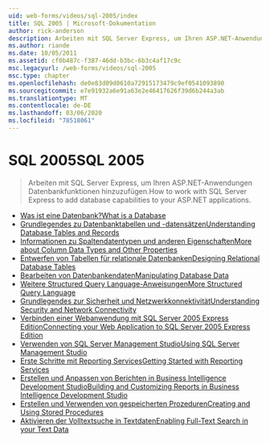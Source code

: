 ```yaml
---
uid: web-forms/videos/sql-2005/index
title: SQL 2005 | Microsoft-Dokumentation
author: rick-anderson
description: Arbeiten mit SQL Server Express, um Ihren ASP.NET-Anwendungen Datenbankfunktionen hinzuzufügen.
ms.author: riande
ms.date: 10/05/2011
ms.assetid: cf0b487c-f387-46dd-b3bc-6b3c4af17c9c
msc.legacyurl: /web-forms/videos/sql-2005
msc.type: chapter
ms.openlocfilehash: de0e83d09d0610a72915173479c9ef0541093890
ms.sourcegitcommit: e7e91932a6e91a63e2e46417626f39d6b244a3ab
ms.translationtype: MT
ms.contentlocale: de-DE
ms.lasthandoff: 03/06/2020
ms.locfileid: "78518061"
---
```

# <a name="sql-2005"></a><span data-ttu-id="3a364-103">SQL 2005</span><span class="sxs-lookup"><span data-stu-id="3a364-103">SQL 2005</span></span>

> <span data-ttu-id="3a364-104">Arbeiten mit SQL Server Express, um Ihren ASP.NET-Anwendungen Datenbankfunktionen hinzuzufügen.</span><span class="sxs-lookup"><span data-stu-id="3a364-104">How to work with SQL Server Express to add database capabilities to your ASP.NET applications.</span></span>

- [<span data-ttu-id="3a364-105">Was ist eine Datenbank?</span><span class="sxs-lookup"><span data-stu-id="3a364-105">What is a Database</span></span>](what-is-a-database.md)
- [<span data-ttu-id="3a364-106">Grundlegendes zu Datenbanktabellen und -datensätzen</span><span class="sxs-lookup"><span data-stu-id="3a364-106">Understanding Database Tables and Records</span></span>](understanding-database-tables-and-records.md)
- [<span data-ttu-id="3a364-107">Informationen zu Spaltendatentypen und anderen Eigenschaften</span><span class="sxs-lookup"><span data-stu-id="3a364-107">More about Column Data Types and Other Properties</span></span>](more-about-column-data-types-and-other-properties.md)
- [<span data-ttu-id="3a364-108">Entwerfen von Tabellen für relationale Datenbanken</span><span class="sxs-lookup"><span data-stu-id="3a364-108">Designing Relational Database Tables</span></span>](designing-relational-database-tables.md)
- [<span data-ttu-id="3a364-109">Bearbeiten von Datenbankendaten</span><span class="sxs-lookup"><span data-stu-id="3a364-109">Manipulating Database Data</span></span>](manipulating-database-data.md)
- [<span data-ttu-id="3a364-110">Weitere Structured Query Language-Anweisungen</span><span class="sxs-lookup"><span data-stu-id="3a364-110">More Structured Query Language</span></span>](more-structured-query-language.md)
- [<span data-ttu-id="3a364-111">Grundlegendes zur Sicherheit und Netzwerkkonnektivität</span><span class="sxs-lookup"><span data-stu-id="3a364-111">Understanding Security and Network Connectivity</span></span>](understanding-security-and-network-connectivity.md)
- [<span data-ttu-id="3a364-112">Verbinden einer Webanwendung mit SQL Server 2005 Express Edition</span><span class="sxs-lookup"><span data-stu-id="3a364-112">Connecting your Web Application to SQL Server 2005 Express Edition</span></span>](connecting-your-web-application-to-sql-server-2005-express-edition.md)
- [<span data-ttu-id="3a364-113">Verwenden von SQL Server Management Studio</span><span class="sxs-lookup"><span data-stu-id="3a364-113">Using SQL Server Management Studio</span></span>](using-sql-server-management-studio.md)
- [<span data-ttu-id="3a364-114">Erste Schritte mit Reporting Services</span><span class="sxs-lookup"><span data-stu-id="3a364-114">Getting Started with Reporting Services</span></span>](getting-started-with-reporting-services.md)
- [<span data-ttu-id="3a364-115">Erstellen und Anpassen von Berichten in Business Intelligence Development Studio</span><span class="sxs-lookup"><span data-stu-id="3a364-115">Building and Customizing Reports in Business Intelligence Development Studio</span></span>](building-and-customizing-reports-in-business-intelligence-development-studio.md)
- [<span data-ttu-id="3a364-116">Erstellen und Verwenden von gespeicherten Prozeduren</span><span class="sxs-lookup"><span data-stu-id="3a364-116">Creating and Using Stored Procedures</span></span>](creating-and-using-stored-procedures.md)
- [<span data-ttu-id="3a364-117">Aktivieren der Volltextsuche in Textdaten</span><span class="sxs-lookup"><span data-stu-id="3a364-117">Enabling Full-Text Search in your Text Data</span></span>](enabling-full-text-search-in-your-text-data.md)
